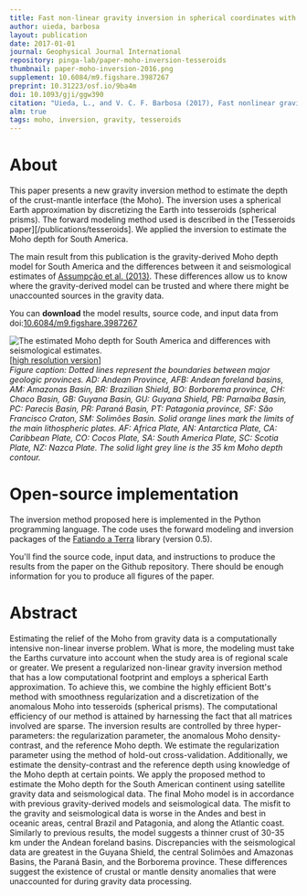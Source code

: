 ```yaml
---
title: Fast non-linear gravity inversion in spherical coordinates with application to the South American Moho
author: uieda, barbosa
layout: publication
date: 2017-01-01
journal: Geophysical Journal International
repository: pinga-lab/paper-moho-inversion-tesseroids
thumbnail: paper-moho-inversion-2016.png
supplement: 10.6084/m9.figshare.3987267
preprint: 10.31223/osf.io/9ba4m
doi: 10.1093/gji/ggw390
citation: "Uieda, L., and V. C. F. Barbosa (2017), Fast nonlinear gravity inversion in spherical coordinates with application to the South American Moho, Geophys. J. Int., 208(1), 162-176, doi:10.1093/gji/ggw390."
alm: true
tags: moho, inversion, gravity, tesseroids
---
```



# About

This paper presents a new gravity inversion method to estimate the depth of the
crust-mantle interface (the Moho).
The inversion uses a spherical Earth approximation by discretizing the Earth
into tesseroids (spherical prisms).
The forward modeling method used is described in the [Tesseroids paper][/publications/tesseroids].
We applied the inversion to estimate the Moho depth for South America.

The main result from this publication is the gravity-derived Moho depth model
for South America and the differences between it and seismological estimates
of [Assumpção et al. (2013)](https://doi.org/10.1016/j.tecto.2012.11.014).
These differences allow us to know where the gravity-derived model can be trusted and where there might be unaccounted sources in the gravity data.

You can **download** the model results, source code, and input data from
doi:[10.6084/m9.figshare.3987267](https://doi.org/10.6084/m9.figshare.3987267)

![The estimated Moho depth for South America and differences with seismological estimates.](/images/south-american-moho-gravity-inversion.png)
\[[high resolution version](https://raw.githubusercontent.com/pinga-lab/paper-moho-inversion-tesseroids/master/model/south-american-moho.png)\]
<br>
*Figure caption:
Dotted lines represent the boundaries between major geologic provinces.
AD: Andean Province, AFB: Andean foreland basins, AM: Amazonas Basin, BR:
Brazilian Shield, BO: Borborema province, CH: Chaco Basin, GB: Guyana
Basin, GU: Guyana Shield, PB: Parnaíba Basin, PC: Parecis Basin, PR:
Paraná Basin, PT: Patagonia province, SF: São Francisco Craton, SM:
Solimões Basin.  Solid orange lines mark the limits of the main
lithospheric plates. AF: Africa Plate, AN: Antarctica Plate, CA:
Caribbean Plate, CO: Cocos Plate, SA: South America Plate, SC: Scotia
Plate, NZ: Nazca Plate.  The solid light grey line is the 35 km Moho
depth contour.*



# Open-source implementation

The inversion method proposed here is implemented in the Python programming
language.
The code uses the forward modeling and inversion packages of the
[Fatiando a Terra](https://www.fatiando.org/v0.5) library (version 0.5).

You'll find the source code, input data, and instructions to produce the
results from the paper on the Github repository. There should be enough
information for you to produce all figures of the paper.


# Abstract

Estimating the relief of the Moho from gravity data is a computationally
intensive non-linear inverse problem.  What is more, the modeling must
take the Earths curvature into account when the study area is of regional
scale or greater.  We present a regularized non-linear gravity inversion
method that has a low computational footprint and employs a spherical
Earth approximation.  To achieve this, we combine the highly efficient
Bott's method with smoothness regularization and a discretization of the
anomalous Moho into tesseroids (spherical prisms).  The computational
efficiency of our method is attained by harnessing the fact that all
matrices involved are sparse.  The inversion results are controlled by
three hyper-parameters: the regularization parameter, the anomalous Moho
density-contrast, and the reference Moho depth.  We estimate the
regularization parameter using the method of hold-out cross-validation.
Additionally, we estimate the density-contrast and the reference depth
using knowledge of the Moho depth at certain points.  We apply the
proposed method to estimate the Moho depth for the South American
continent using satellite gravity data and seismological data.  The final
Moho model is in accordance with previous gravity-derived models and
seismological data.  The misfit to the gravity and seismological data is
worse in the Andes and best in oceanic areas, central Brazil and
Patagonia, and along the Atlantic coast.  Similarly to previous results,
the model suggests a thinner crust of 30-35 km under the Andean foreland
basins.  Discrepancies with the seismological data are greatest in the
Guyana Shield, the central Solimões and Amazonas Basins, the Paraná
Basin, and the Borborema province.  These differences suggest the
existence of crustal or mantle density anomalies that were unaccounted
for during gravity data processing.

